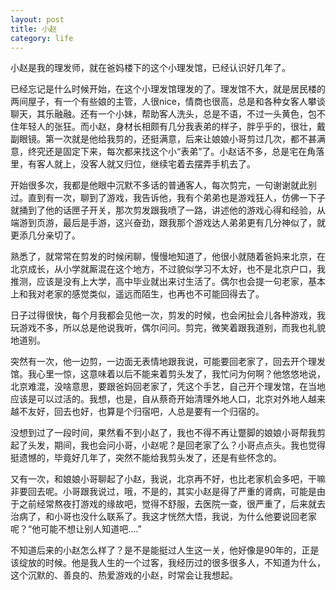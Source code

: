 ```yaml
---
layout: post
title: 小赵
category: life
---
```


小赵是我的理发师，就在爸妈楼下的这个小理发馆，已经认识好几年了。

已经忘记是什么时候开始，在这个小理发馆理发的了。理发馆不大，就是居民楼的两间屋子，有一个有些娘的主管，人很nice，情商也很高，总是和各种女客人攀谈聊天，其乐融融。还有一个小妹，帮助客人洗头，总是不语，不过一头黄色，包不住年轻人的张狂。而小赵，身材长相颇有几分我表弟的样子，胖乎乎的，很壮，戴副眼镜。第一次就是他给我剪的，还挺满意，后来让娘娘小哥剪过几次，都不甚满意，终究还是固定下来，每次都来找这个小“表弟”了。小赵话不多，总是宅在角落里，有客人就上，没客人就又归位，继续宅着去摆弄手机去了。

开始很多次，我都是他眼中沉默不多话的普通客人，每次剪完，一句谢谢就此别过。直到有一次，聊到了游戏，我告诉他，我有个弟弟也是游戏狂人，仿佛一下子就捅到了他的话匣子开关，那次剪发跟我喷了一路，讲述他的游戏心得和经验，从端游到页游，最后是手游，这兴奋劲，跟我那个游戏达人弟弟更有几分神似了，就更添几分亲切了。

熟悉了，就常常在剪发的时候闲聊，慢慢地知道了，他很小就随着爸妈来北京，在北京成长，从小学就厮混在这个地方，不过貌似学习不太好，也不是北京户口，我推测，应该是没有上大学，高中毕业就出来讨生活了。偶尔也会提一句老家，基本上和我对老家的感觉类似，遥远而陌生，也再也不可能回得去了。

日子过得很快，每个月我都会见他一次，剪发的时候，也会闲扯会儿各种游戏，我玩游戏不多，所以总是他说我听，偶尔问问。剪完，微笑着跟我道别，而我也礼貌地道别。

突然有一次，他一边剪，一边面无表情地跟我说，可能要回老家了，回去开个理发馆。我心里一惊，这意味着以后不能来着剪头发了，我忙问为何啊？他悠悠地说，北京难混，没啥意思，要跟爸妈回老家了，凭这个手艺，自己开个理发馆，在当地应该是可以过活的。我想，也是，自从蔡奇开始清理外地人口，北京对外地人越来越不友好，回去也好，也算是个归宿吧，人总是要有一个归宿的。

没想到过了一段时间，果然看不到小赵了，我也不得不再让蹩脚的娘娘小哥帮我剪起了头发，期间，我也会问小哥，小赵呢？是回老家了么？小哥点点头。我也觉得挺遗憾的，毕竟好几年了，突然不能给我剪头发了，还是有些怀念的。

又有一次，和娘娘小哥聊起了小赵，我说，北京再不好，也比老家机会多吧，干嘛非要回去呢。小哥跟我说过，哦，不是的，其实小赵是得了严重的肾病，可能是由于之前经常熬夜打游戏的缘故吧，觉得不舒服，去医院一查，很严重了，后来就去治病了，和小哥也没什么联系了。我这才恍然大悟，我说，为什么他要说回老家呢？“他可能不想让别人知道吧….”

不知道后来的小赵怎么样了？是不是能挺过人生这一关，他好像是90年的，正是该绽放的时候。他是我人生的一个过客，我经历过的很多很多人，不知道为什么，这个沉默的、善良的、热爱游戏的小赵，时常会让我想起。